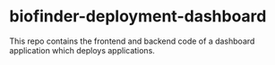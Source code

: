 # biofinder-deployment-dashboard
This repo contains the frontend and backend code of a dashboard application which deploys applications.
